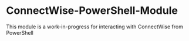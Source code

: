 # ConnectWise-PowerShell-Module
This module is a work-in-progress for interacting with ConnectWise from PowerShell
